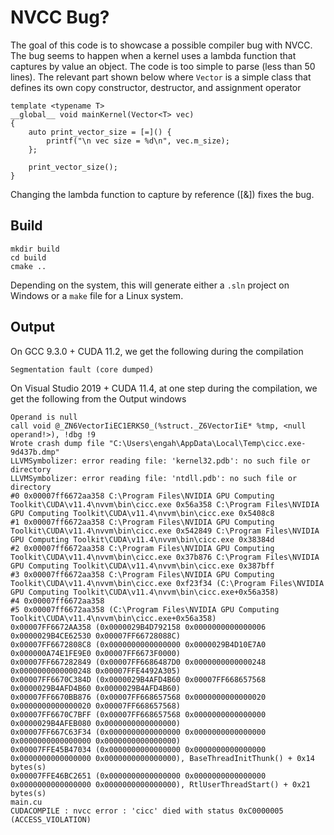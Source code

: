 # NVCC Bug? 
The goal of this code is to showcase a possible compiler bug with NVCC. The bug seems to happen when a kernel uses a lambda function that captures by value an object. The code is too simple to parse (less than 50 lines). The relevant part shown below where `Vector` is a simple class that defines its own copy constructor, destructor, and assignment operator 

```
template <typename T>
__global__ void mainKernel(Vector<T> vec)
{    
    auto print_vector_size = [=]() {
        printf("\n vec size = %d\n", vec.m_size);
    };

    print_vector_size();    
}
```
Changing the lambda function to capture by reference ([&]) fixes the bug. 


## Build 
```
mkdir build
cd build 
cmake ..
```
Depending on the system, this will generate either a `.sln` project on Windows or a `make` file for a Linux system. 

## Output
On GCC 9.3.0 + CUDA 11.2, we get the following during the compilation 
```
Segmentation fault (core dumped)
```

On Visual Studio 2019 + CUDA 11.4, at one step during the compilation, we get the following from the Output windows 
```
Operand is null
call void @_ZN6VectorIiEC1ERKS0_(%struct._Z6VectorIiE* %tmp, <null operand!>), !dbg !9
Wrote crash dump file "C:\Users\engah\AppData\Local\Temp\cicc.exe-9d437b.dmp"
LLVMSymbolizer: error reading file: 'kernel32.pdb': no such file or directory
LLVMSymbolizer: error reading file: 'ntdll.pdb': no such file or directory
#0 0x00007ff6672aa358 C:\Program Files\NVIDIA GPU Computing Toolkit\CUDA\v11.4\nvvm\bin\cicc.exe 0x56a358 C:\Program Files\NVIDIA GPU Computing Toolkit\CUDA\v11.4\nvvm\bin\cicc.exe 0x5408c8
#1 0x00007ff6672aa358 C:\Program Files\NVIDIA GPU Computing Toolkit\CUDA\v11.4\nvvm\bin\cicc.exe 0x542849 C:\Program Files\NVIDIA GPU Computing Toolkit\CUDA\v11.4\nvvm\bin\cicc.exe 0x38384d
#2 0x00007ff6672aa358 C:\Program Files\NVIDIA GPU Computing Toolkit\CUDA\v11.4\nvvm\bin\cicc.exe 0x37b876 C:\Program Files\NVIDIA GPU Computing Toolkit\CUDA\v11.4\nvvm\bin\cicc.exe 0x387bff
#3 0x00007ff6672aa358 C:\Program Files\NVIDIA GPU Computing Toolkit\CUDA\v11.4\nvvm\bin\cicc.exe 0xf23f34 (C:\Program Files\NVIDIA GPU Computing Toolkit\CUDA\v11.4\nvvm\bin\cicc.exe+0x56a358)
#4 0x00007ff6672aa358
#5 0x00007ff6672aa358 (C:\Program Files\NVIDIA GPU Computing Toolkit\CUDA\v11.4\nvvm\bin\cicc.exe+0x56a358)
0x00007FF6672AA358 (0x0000029B4D792158 0x0000000000000006 0x0000029B4CE62530 0x00007FF66728088C)
0x00007FF6672808C8 (0x0000000000000000 0x0000029B4D10E7A0 0x000000A74E1FE9E0 0x00007FF6673F0000)
0x00007FF667282849 (0x00007FF6686487D0 0x0000000000000248 0x0000000000000248 0x00007FFE4492A305)
0x00007FF6670C384D (0x0000029B4AFD4B60 0x00007FF668657568 0x0000029B4AFD4B60 0x0000029B4AFD4B60)
0x00007FF6670BB876 (0x00007FF668657568 0x0000000000000020 0x0000000000000020 0x00007FF668657568)
0x00007FF6670C7BFF (0x00007FF668657568 0x0000000000000000 0x0000029B4AFEB080 0x0000000000000000)
0x00007FF667C63F34 (0x0000000000000000 0x0000000000000000 0x0000000000000000 0x0000000000000000)
0x00007FFE45B47034 (0x0000000000000000 0x0000000000000000 0x0000000000000000 0x0000000000000000), BaseThreadInitThunk() + 0x14 bytes(s)
0x00007FFE46BC2651 (0x0000000000000000 0x0000000000000000 0x0000000000000000 0x0000000000000000), RtlUserThreadStart() + 0x21 bytes(s)
main.cu
CUDACOMPILE : nvcc error : 'cicc' died with status 0xC0000005 (ACCESS_VIOLATION)
```

